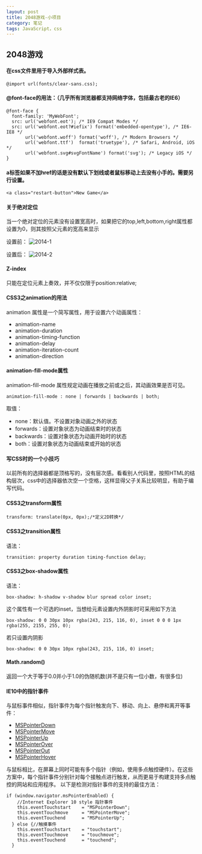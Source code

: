 ```yaml
---
layout: post
title: 2048游戏-小项目
category: 笔记
tags: JavaScript，css
---
```


## 2048游戏

#### 在css文件里用于导入外部样式表。

    @import url(fonts/clear-sans.css);

#### @font-face的用法：（几乎所有浏览器都支持网络字体，包括最古老的IE6）

    @font-face {
      font-family: 'MyWebFont';
      src: url('webfont.eot'); /* IE9 Compat Modes */
      src: url('webfont.eot?#iefix') format('embedded-opentype'), /* IE6-IE8 */
           url('webfont.woff') format('woff'), /* Modern Browsers */
           url('webfont.ttf')  format('truetype'), /* Safari, Android, iOS */
           url('webfont.svg#svgFontName') format('svg'); /* Legacy iOS */
    }

#### a标签如果不加href的话是没有默认下划线或者鼠标移动上去没有小手的。需要另行设置。

    <a class="restart-button">New Game</a>

#### 关于绝对定位

当一个绝对定位的元素没有设置宽高时，如果把它的top,left,bottom,right属性都设置为0，则其按照父元素的宽高来显示

设置前：
![2014-1](http://oudk7gckj.bkt.clouddn.com/2048-1.png)

设置后：
![2014-2](http://oudk7gckj.bkt.clouddn.com/2048-2.png)
#### Z-index
只能在定位元素上奏效，并不仅仅限于position:relative;

#### CSS3之animation的用法

animation 属性是一个简写属性，用于设置六个动画属性：

- animation-name
- animation-duration
- animation-timing-function
- animation-delay
- animation-iteration-count
- animation-direction

#### animation-fill-mode属性

animation-fill-mode 属性规定动画在播放之前或之后，其动画效果是否可见。
    
    animation-fill-mode : none | forwards | backwards | both;

取值：

- none：默认值。不设置对象动画之外的状态
- forwards：设置对象状态为动画结束时的状态
- backwards：设置对象状态为动画开始时的状态
- both：设置对象状态为动画结束或开始的状态

#### 写CSS时的一个小技巧

以前所有的选择器都是顶格写的，没有层次感。看看别人代码里，按照HTML的结构层次，css中的选择器依次空一个空格，这样显得父子关系比较明显，有助于编写代码。

#### CSS3之transform属性

    transform: translate(0px, 0px);/*定义2D转换*/

#### CSS3之transition属性
语法：

    transition: property duration timing-function delay;

#### CSS3之box-shadow属性
语法：

    box-shadow: h-shadow v-shadow blur spread color inset;

这个属性有一个可选的inset，当想给元素设置内外阴影时可采用如下方法

    box-shadow: 0 0 30px 10px rgba(243, 215, 116, 0), inset 0 0 0 1px rgba(255, 2155, 255, 0);

若只设置内阴影

    box-shadow: 0 0 30px 10px rgba(243, 215, 116, 0) inset;

#### Math.random()

返回一个大于等于0.0并小于1.0的伪随机数(并不是只有一位小数，有很多位)

#### IE10中的指针事件

与鼠标事件相似，指针事件为每个指针触发向下、移动、向上、悬停和离开等事件：

- [MSPointerDown](https://msdn.microsoft.com/zh-cn/library/hh771909(v=vs.85).aspx)
- [MSPointerMove](https://msdn.microsoft.com/zh-cn/library/hh771911(v=vs.85).aspx)
- [MSPointerUp](https://msdn.microsoft.com/zh-cn/library/hh771914(v=vs.85).aspx)
- [MSPointerOver](https://msdn.microsoft.com/zh-cn/library/hh771913(v=vs.85).aspx)
- [MSPointerOut](https://msdn.microsoft.com/zh-cn/library/hh771912(v=vs.85).aspx)
- [MSPointerHover](https://msdn.microsoft.com/zh-cn/library/hh771910(v=vs.85).aspx)

与鼠标相比，在屏幕上同时可能有多个指针（例如，使用多点触控硬件）。在这些方案中，每个指针事件分别针对每个接触点进行触发，从而更易于构建支持多点触控的网站和应用程序。
以下是检测对指针事件的支持的最佳方法：

    if (window.navigator.msPointerEnabled) {
        //Internet Explorer 10 style 指针事件
        this.eventTouchstart    = "MSPointerDown";
        this.eventTouchmove     = "MSPointerMove";
        this.eventTouchend      = "MSPointerUp";
      } else {//触摸事件
        this.eventTouchstart    = "touchstart";
        this.eventTouchmove     = "touchmove";
        this.eventTouchend      = "touchend";
      }
